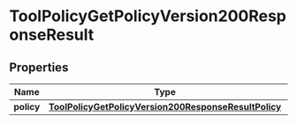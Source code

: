 

# ToolPolicyGetPolicyVersion200ResponseResult


## Properties

| Name | Type | Description | Notes |
|------------ | ------------- | ------------- | -------------|
|**policy** | [**ToolPolicyGetPolicyVersion200ResponseResultPolicy**](ToolPolicyGetPolicyVersion200ResponseResultPolicy.md) |  |  [optional] |



